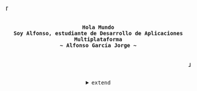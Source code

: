 
<!-- Inspiration: https://github.com/owl4ce -->

<!-- Profile -->
<p align="left"><strong><samp>「</samp></strong></p>
    <p align="center">
      <samp><br>
            <b>
            Hola Mundo
        <br>
            Soy Alfonso, estudiante de Desarrollo de Aplicaciones Multiplataforma
            </b>
        <br>
            <b>
            ~ Alfonso García Jorge ~
            </b>
        <br>
      </samp><br>
    </p>
<p align="right"><strong><samp>」</samp></strong></p>

<br>

<details align="center">
    
<summary><samp>extend</samp></summary>

<h2></h2><br>

<!-- Contact Me -->
<p align="center">
    <samp>
      <p>Mis Redes Sociales</p>
  <a href="https://twitter.com/alfonsogarciaj" target="blank"><img align="center" src="https://raw.githubusercontent.com/rahuldkjain/github-profile-readme-generator/master/src/images/icons/Social/twitter.svg" alt="alfonsogarciaj" height="30" width="40" /></a>
<a href="https://instagram.com/alfonsogarciaj" target="blank"><img align="center" src="https://raw.githubusercontent.com/rahuldkjain/github-profile-readme-generator/master/src/images/icons/Social/instagram.svg" alt="alfonsogarciaj" height="30" width="40" /></a>
  <br>

<!-- Contact Me -->
<p align="center">
    <samp>
      <p>Contacte conmigo</p>
      <a href="mailto:alfonsogjorge@gmail.com" target="_blank"><img alt="Gmail" src="https://img.shields.io/badge/Gmail-D14836?style=for-the-badge&logo=gmail&logoColor=white"></a></a>
  <br>
</p>
